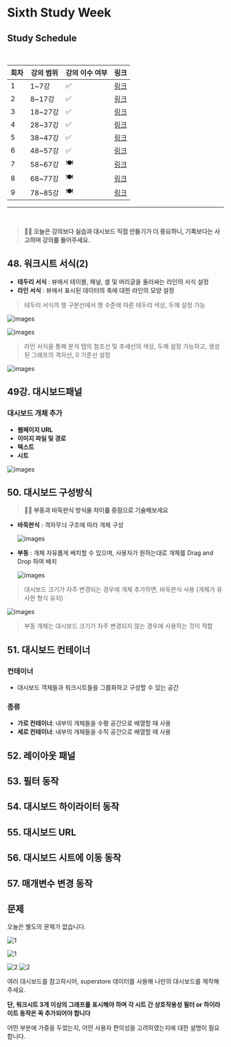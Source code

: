# Sixth Study Week


## Study Schedule
<br>

| 회차 | 강의 범위   | 강의 이수 여부 | 링크                                                                                                     |
|------|-------------|----------------|--------------------------------------------------------------------------------------------------------|
| 1    | 1~7강       | ✅              | [링크](https://www.youtube.com/watch?v=AXkaUrJs-Ko&list=PL87tgIIryGsa5vdz6MsaOEF8PK-YqK3fz&index=84)    |
| 2    | 8~17강      | ✅              | [링크](https://www.youtube.com/watch?v=AXkaUrJs-Ko&list=PL87tgIIryGsa5vdz6MsaOEF8PK-YqK3fz&index=75)    |
| 3    | 18~27강     | ✅              | [링크](https://www.youtube.com/watch?v=AXkaUrJs-Ko&list=PL87tgIIryGsa5vdz6MsaOEF8PK-YqK3fz&index=65)    |
| 4    | 28~37강     | ✅              | [링크](https://www.youtube.com/watch?v=e6J0Ljd6h44&list=PL87tgIIryGsa5vdz6MsaOEF8PK-YqK3fz&index=55)    |
| 5    | 38~47강     | ✅              | [링크](https://www.youtube.com/watch?v=AXkaUrJs-Ko&list=PL87tgIIryGsa5vdz6MsaOEF8PK-YqK3fz&index=45)    |
| 6    | 48~57강     | ✅              | [링크](https://www.youtube.com/watch?v=AXkaUrJs-Ko&list=PL87tgIIryGsa5vdz6MsaOEF8PK-YqK3fz&index=35)    |
| 7    | 58~67강     | 🍽️             | [링크](https://www.youtube.com/watch?v=AXkaUrJs-Ko&list=PL87tgIIryGsa5vdz6MsaOEF8PK-YqK3fz&index=25)    |
| 8    | 68~77강     | 🍽️             | [링크](https://www.youtube.com/watch?v=AXkaUrJs-Ko&list=PL87tgIIryGsa5vdz6MsaOEF8PK-YqK3fz&index=15)    |
| 9    | 78~85강     | 🍽️             | [링크](https://www.youtube.com/watch?v=AXkaUrJs-Ko&list=PL87tgIIryGsa5vdz6MsaOEF8PK-YqK3fz&index=5)     |
---

<br/>
<!-- 여기까진 그대로 둬 주세요-->

> **🧞‍♀️ 오늘은 강의보다 실습과 대시보드 직접 만들기가 더 중요하니, 기록보다는 사고하며 강의를 들어주세요.**

## 48. 워크시트 서식(2)

<!-- 워크시트에 관해 본 강의에서 알게 된 점을 적어주세요 -->
- **테두리 서식** : 뷰에서 테이블, 패널, 셀 및 머리글을 둘러싸는 라인의 서식 설정
- **라인 서식** : 뷰에서 표시된 데이터의 축에 대한 라인의 모양 설정

> 테두리 서식의 행 구분선에서 행 수준에 따른 테두리 색상, 두께 설정 가능

![images](https://github.com/Seokxkyu/dartb/blob/main/tableau/study/images/61.png)
    
![images](https://github.com/Seokxkyu/dartb/blob/main/tableau/study/images/62.png)


> 라인 서식을 통해 분석 탭의 참조선 및 추세선의 색상, 두께 설정 가능하고, 생성된 그래프의 격자선, 0 기준선 설정 

![images](https://github.com/Seokxkyu/dartb/blob/main/tableau/study/images/63.png)

## 49강. 대시보드패널

<!-- 대시보드패널 강의에서 알게 된 점을 적어주세요. -->
### 대시보드 개체 추가
- **웹페이지 URL**
- **이미지 파일 및 경로**
- **텍스트**
- **시트** 

![images](https://github.com/Seokxkyu/dartb/blob/main/tableau/study/images/64.png)

## 50. 대시보드 구성방식

<!-- 알게 된 점을 적고, 아래 질문에 답해보세요 :) -->

> **🧞‍♀️ 부동과 바둑판식 방식을 차이를 중점으로 기술해보세요**
- **바둑판식** : 격자무늬 구조에 따라 개체 구성

    ![images](https://github.com/Seokxkyu/dartb/blob/main/tableau/study/images/65.png)

- **부동** : 개체 자유롭게 배치할 수 있으며, 사용자가 원하는대로 개체를 Drag and Drop 하여 배치

    ![images](https://github.com/Seokxkyu/dartb/blob/main/tableau/study/images/66.png)

> 대시보드 크기가 자주 변경되는 경우에 개체 추가하면, 바둑판식 사용 (개체가 유사한 형식 유지)

![images](https://github.com/Seokxkyu/dartb/blob/main/tableau/study/images/67.png)

> 부동 개체는 대시보드 크기가 자주 변경되지 않는 경우에 사용하는 것이 적합

## 51. 대시보드 컨테이너
### 컨테이너
- 대시보드 객체들과 워크시트들을 그룹화하고 구성할 수 있는 공간

### 종류
- **가로 컨테이너**: 내부의 개체들을 수평 공간으로 배열할 때 사용
- **세로 컨테이너**: 내부의 개체들을 수직 공간으로 배열할 때 사용

## 52. 레이아웃 패널


## 53. 필터 동작

<!-- 필터 동작에 대해 알게 된 점을 적어주세요 -->

## 54. 대시보드 하이라이터 동작

<!-- 하이라이터에 대해 알게 된 점을 적어주세요 -->


## 55. 대시보드 URL

<!-- URL에 대해 알게 된 점을 적어주세요 -->


## 56. 대시보드 시트에 이동 동작

<!-- 대시보드 시트에 이동에 대해 알게 된 점을 적어주세요!-->

## 57. 매개변수 변경 동작

<!-- 매개변수 변경 동작에 대해 알게 된 점을 적어주세요!-->

## 문제

오늘은 별도의 문제가 없습니다. 

![1](../study/img/3rd%20study/1688556627184.png)

![1](../study/img/3rd%20study/Global%20SuperStore%20Dashboard.png)

![2](../study/img/3rd%20study/images.jpeg)
![2](../study/img/3rd%20study/maxresdefault.jpg)

여러 대시보드를 참고하시어, superstore 데이터를 사용해 나만의 대시보드를 제작해주세요.

**단, 워크시트 3개 이상의 그래프를 표시해야 하며 각 시트 간 상호작용성 필터 or 하이라이트 동작은 꼭 추가되어야 합니다**

어떤 부분에 가중을 두었는지, 어떤 사용자 편의성을 고려하였는지에 대한 설명이 필요합니다.